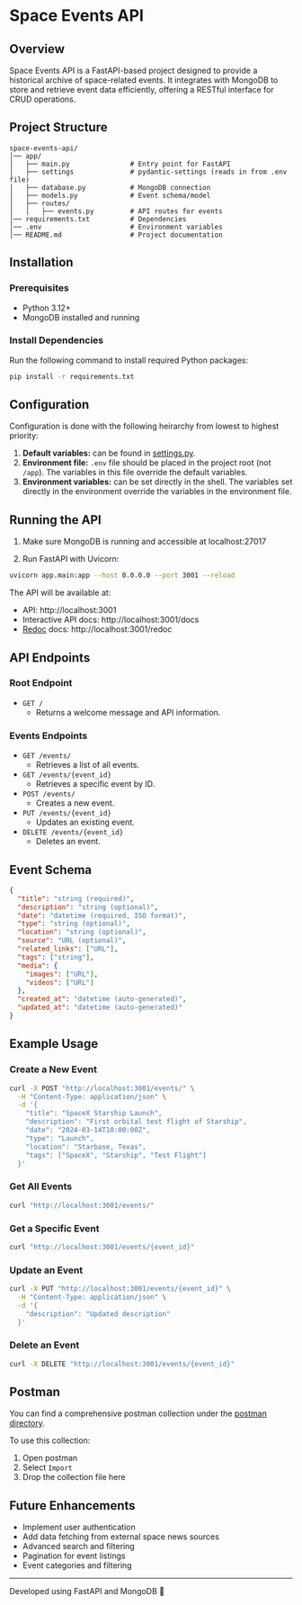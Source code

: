 # Space Events API

## Overview
Space Events API is a FastAPI-based project designed to provide a historical archive of space-related events. It integrates with MongoDB to store and retrieve event data efficiently, offering a RESTful interface for CRUD operations.

## Project Structure
```
space-events-api/
│── app/
│   ├── main.py               # Entry point for FastAPI
│   ├── settings              # pydantic-settings (reads in from .env file)
│   ├── database.py           # MongoDB connection
│   ├── models.py             # Event schema/model
│   ├── routes/
│   │   ├── events.py         # API routes for events
│── requirements.txt          # Dependencies
│── .env                      # Environment variables
│── README.md                 # Project documentation
```

## Installation
### Prerequisites
- Python 3.12+
- MongoDB installed and running

### Install Dependencies
Run the following command to install required Python packages:
```sh
pip install -r requirements.txt
```

## Configuration
Configuration is done with the following heirarchy from lowest to highest priority:
1. **Default variables:** can be found in [settings.py](./app/settings.py).
2. **Environment file:** `.env` file should be placed in the project root (not `/app`). The variables in this file override
the default variables.
3. **Environment variables:** can be set directly in the shell. The variables set directly in the environment override the 
variables in the environment file.

## Running the API
1. Make sure MongoDB is running and accessible at localhost:27017

2. Run FastAPI with Uvicorn:
```sh
uvicorn app.main:app --host 0.0.0.0 --port 3001 --reload
```

The API will be available at:
- API: http://localhost:3001
- Interactive API docs: http://localhost:3001/docs
- [Redoc](https://github.com/Redocly/redoc) docs: http://localhost:3001/redoc

## API Endpoints

### Root Endpoint
- `GET /`
  - Returns a welcome message and API information.

### Events Endpoints
- `GET /events/`
  - Retrieves a list of all events.
- `GET /events/{event_id}`
  - Retrieves a specific event by ID.
- `POST /events/`
  - Creates a new event.
- `PUT /events/{event_id}`
  - Updates an existing event.
- `DELETE /events/{event_id}`
  - Deletes an event.

## Event Schema
```json
{
  "title": "string (required)",
  "description": "string (optional)",
  "date": "datetime (required, ISO format)",
  "type": "string (optional)",
  "location": "string (optional)",
  "source": "URL (optional)",
  "related_links": ["URL"],
  "tags": ["string"],
  "media": {
    "images": ["URL"],
    "videos": ["URL"]
  },
  "created_at": "datetime (auto-generated)",
  "updated_at": "datetime (auto-generated)"
}
```

## Example Usage

### Create a New Event
```bash
curl -X POST "http://localhost:3001/events/" \
  -H "Content-Type: application/json" \
  -d '{
    "title": "SpaceX Starship Launch",
    "description": "First orbital test flight of Starship",
    "date": "2024-03-14T10:00:00Z",
    "type": "Launch",
    "location": "Starbase, Texas",
    "tags": ["SpaceX", "Starship", "Test Flight"]
  }'
```

### Get All Events
```bash
curl "http://localhost:3001/events/"
```

### Get a Specific Event
```bash
curl "http://localhost:3001/events/{event_id}"
```

### Update an Event
```bash
curl -X PUT "http://localhost:3001/events/{event_id}" \
  -H "Content-Type: application/json" \
  -d '{
    "description": "Updated description"
  }'
```

### Delete an Event
```bash
curl -X DELETE "http://localhost:3001/events/{event_id}"
```

## Postman
You can find a comprehensive postman collection under the [postman directory](./tests/postman).

To use this collection:
1. Open postman
2. Select `Import`
3. Drop the collection file here

## Future Enhancements
- Implement user authentication
- Add data fetching from external space news sources
- Advanced search and filtering
- Pagination for event listings
- Event categories and filtering

---
Developed using FastAPI and MongoDB 🚀

